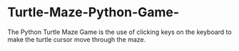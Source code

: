 # Turtle-Maze-Python-Game-
The Python Turtle Maze Game is the use of clicking keys on the keyboard to make the turtle cursor move through the maze.
